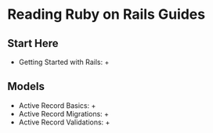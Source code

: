 # Reading Ruby on Rails Guides
## Start Here
* Getting Started with Rails: +

## Models
* Active Record Basics: +
* Active Record Migrations: +
* Active Record Validations: +
